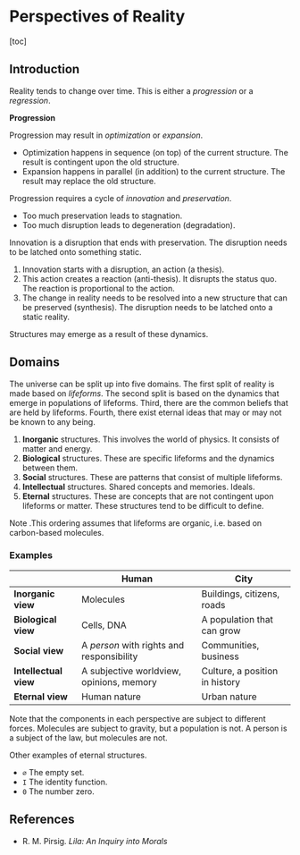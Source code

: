 # Perspectives of Reality

[toc]

## Introduction

Reality tends to change over time. This is either a *progression* or a *regression*. 

**Progression**

Progression may result in *optimization* or *expansion*.

- Optimization happens in sequence (on top) of the current structure. The result is contingent upon the old structure.
- Expansion happens in parallel (in addition) to the current structure. The result may replace the old structure.



Progression requires a cycle of *innovation* and *preservation*. 

- Too much preservation leads to stagnation.
- Too much disruption leads to degeneration (degradation).



Innovation is a disruption that ends with preservation. The disruption needs to be latched onto something static.

1. Innovation starts with a disruption, an action (a thesis).
2. This action creates a reaction (anti-thesis). It disrupts the status quo. The reaction is proportional to the action.
3. The change in reality needs to be resolved into a new structure that can be preserved (synthesis). The disruption needs to be latched onto a static reality.



Structures may emerge as a result of these dynamics.



## Domains

The universe can be split up into five domains. The first split of reality is made based on *lifeforms*. The second split is based on the dynamics that emerge in populations of lifeforms. Third, there are the common beliefs that are held by lifeforms. Fourth, there exist eternal ideas that may or may not be known to any being.

1. **Inorganic** structures. This involves the world of physics. It consists of matter and energy.
2. **Biological** structures. These are specific lifeforms and the dynamics between them.
3. **Social** structures. These are patterns that consist of multiple lifeforms.
4. **Intellectual** structures. Shared concepts and memories. Ideals.
5. **Eternal** structures. These are concepts that are not contingent upon lifeforms or matter. These structures tend to be difficult to define.

Note .This ordering assumes that lifeforms are organic, i.e. based on carbon-based molecules.



### Examples

|                       | Human                                     | City                           |
| --------------------- | ----------------------------------------- | ------------------------------ |
| **Inorganic view**    | Molecules                                 | Buildings, citizens, roads     |
| **Biological view**   | Cells, DNA                                | A population that can grow     |
| **Social view**       | A *person* with rights and responsibility | Communities, business          |
| **Intellectual view** | A subjective worldview, opinions, memory  | Culture, a position in history |
| **Eternal view**      | Human nature                              | Urban nature                   |

Note that the components in each perspective are subject to different forces. Molecules are subject to gravity, but a population is not. A person is a subject of the law, but molecules are not.



Other examples of eternal structures.

- `∅` The empty set.
- `I` The identity function.
- `0` The number zero.



## References

- R. M. Pirsig. *Lila: An Inquiry into Morals*